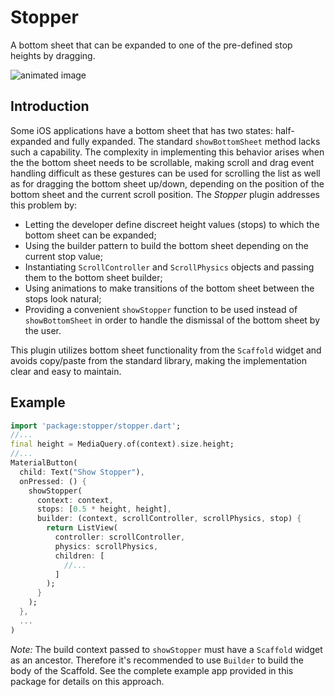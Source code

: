 # Stopper

A bottom sheet that can be expanded to one of the pre-defined stop heights by dragging.

![animated image](https://github.com/aryzhov/flutter-stopper/blob/master/doc/stopper_demo.gif?raw=true)     

## Introduction

Some iOS applications have a bottom sheet that has two states: half-expanded and fully expanded.
The standard `showBottomSheet` method lacks such a capability. The complexity in implementing this 
behavior arises when the the bottom sheet needs to be scrollable, making scroll and drag 
event handling difficult as these gestures can be used for scrolling the list as well as
for dragging the bottom sheet up/down, depending on the position of the bottom sheet and the current 
scroll position. The *Stopper* plugin addresses this problem by:

- Letting the developer define discreet height values (stops) to which the bottom sheet can be expanded;
- Using the builder pattern to build the bottom sheet depending on the current stop value;
- Instantiating `ScrollController` and `ScrollPhysics` objects and passing them to the 
  bottom sheet builder;
- Using animations to make transitions of the bottom sheet between the stops look natural;
- Providing a convenient `showStopper` function to be used instead of `showBottomSheet` in 
  order to handle the dismissal of the bottom sheet by the user.

This plugin utilizes bottom sheet functionality from the `Scaffold`
widget and avoids copy/paste from the standard library, making the implementation clear and
easy to maintain.

## Example

```dart
import 'package:stopper/stopper.dart';
//...
final height = MediaQuery.of(context).size.height;
//...
MaterialButton(
  child: Text("Show Stopper"),
  onPressed: () {
    showStopper(
      context: context,
      stops: [0.5 * height, height],
      builder: (context, scrollController, scrollPhysics, stop) {
        return ListView(
          controller: scrollController,
          physics: scrollPhysics,
          children: [
            //...
          ]
        );
      }
    );
  },
  ...
)
```

*Note:* The build context passed to `showStopper` must have a `Scaffold` widget as an ancestor. 
Therefore it's recommended to use `Builder` to build the body of the Scaffold. See
the complete example app provided in this package for details on this approach.
